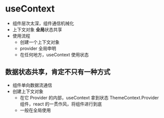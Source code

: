 # useContext

- 组件层次太深，组件通信机械化
- 上下文对象 **全局**状态共享
- 使用流程
  - 创建一个上下文对象
  - provider 全局申明
  - 在任何地方，useContext 使用状态

## 数据状态共享，肯定不只有一种方式

- 组件单向数据流通信
- 创建上下文对象
  - 在它 Provider 的内部，useContext 拿到状态
    ThemeContext.Provider 组件，react 的一贯作风，将组件进行到底
  - 一般在全局使用
